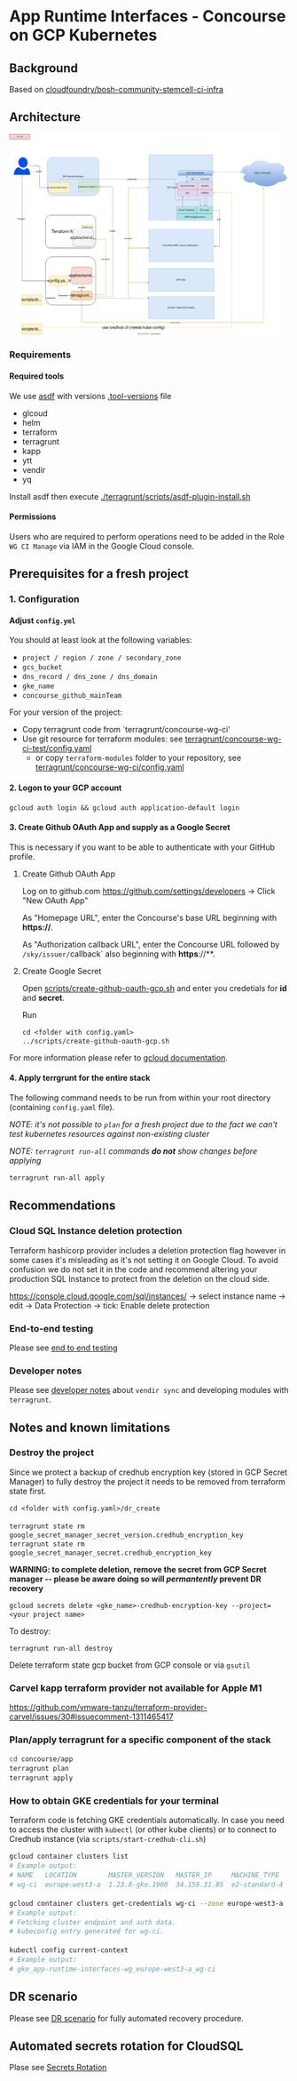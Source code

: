 # App Runtime Interfaces - Concourse on GCP Kubernetes

## Background

Based on [cloudfoundry/bosh-community-stemcell-ci-infra](https://github.com/cloudfoundry/bosh-community-stemcell-ci-infra)

## Architecture

![editable drawio png bitmap](./docs/concourse-architecture.drawio.svg)
### Requirements

#### Required tools

We use [asdf](https://asdf-vm.com/) with versions [.tool-versions](./.tool-versions) file
* glcoud
* helm
* terraform
* terragrunt
* kapp
* ytt
* vendir
* yq

Install asdf then execute [./terragrunt/scripts/asdf-plugin-install.sh](./terragrunt/scritps/asdf-plugin-install.sh)
#### Permissions

Users who are required to perform operations need to be added in the Role `WG CI Manage` via IAM in the Google Cloud console.

## Prerequisites for a fresh project

### 1. Configuration

#### Adjust `config.yml`

You should at least look at the following variables:

* `project / region / zone / secondary_zone`
* `gcs_bucket`
* `dns_record / dns_zone / dns_domain`
* `gke_name`
* `concourse_github_mainTeam`

For your version of the project:
* Copy terragrunt code from `terragrunt/concourse-wg-ci'
* Use git resource for terraform modules: see [terragrunt/concourse-wg-ci-test/config.yaml](./terragrunt/concourse-wg-ci-test/config.yaml)
  * or copy `terraform-modules` folder to your repository, see [terragrunt/concourse-wg-ci/config.yaml](./terragrunt/concourse-wg-ci/config.yaml)

#### 2. Logon to your GCP account
```
gcloud auth login && gcloud auth application-default login
```

#### 3. Create Github OAuth App and supply as a Google Secret

This is necessary if you want to be able to authenticate with your GitHub profile.
 1. Create Github OAuth App

    Log on to github.com https://github.com/settings/developers -> Click "New OAuth App"

    As "Homepage URL", enter the Concourse's base URL beginning with **https://**.

    As "Authorization callback URL", enter the Concourse URL followed by `/sky/issuer/`callback` also beginning with **https**://**.


 2. Create Google Secret

    Open [scripts/create-github-oauth-gcp.sh](scripts/create-github-oauth-gcp.sh) and enter you credetials for **id** and **secret**.

    Run
    ```
    cd <folder with config.yaml>
    ../scripts/create-github-oauth-gcp.sh
    ```
 For more information please refer to [gcloud documentation](https://cloud.google.com/secret-manager/docs/creating-and-accessing-secrets).
#### 4. Apply terrgrunt for the entire stack

The following command needs to be run from within your root directory (containing `config.yaml` file).

*NOTE: it's not possible to `plan` for a fresh project due to the fact we can't test kubernetes resources against non-existing cluster*

*NOTE: `terragrunt run-all` commands **do not** show changes before applying*

```sh
terragrunt run-all apply
```

## Recommendations
### Cloud SQL Instance deletion protection

Terraform hashicorp provider includes a deletion protection flag however in some cases it's misleading as it's not setting it on Google Cloud.
To avoid confusion we do not set it in the code and recommend altering your production SQL Instance to protect from the deletion on the cloud side.

https://console.cloud.google.com/sql/instances/ -> select instance name -> edit ->  Data Protection -> tick: Enable delete protection

### End-to-end testing

Please see [end to end testing](./docs/end_to_end_testing.md)
### Developer notes
Please see [developer notes](docs/developer_notes.md) about `vendir sync` and developing modules with `terragrunt`.

## Notes and known limitations


### Destroy the project
Since we protect a backup of credhub encryption key (stored in GCP Secret Manager) to fully destroy the project it needs to be removed from terraform state first.

```
cd <folder with config.yaml>/dr_create

terragrunt state rm google_secret_manager_secret_version.credhub_encryption_key
terragrunt state rm google_secret_manager_secret.credhub_encryption_key
```

**WARNING: to complete deletion, remove the secret from GCP Secret manager -- please be aware doing so will _permantently_ prevent DR recovery**

```
gcloud secrets delete <gke_name>-credhub-encryption-key --project=<your project name>
```

To destroy:
```
terragrunt run-all destroy
```

Delete terraform state gcp bucket from GCP console or via `gsutil`

### Carvel kapp terraform provider not available for Apple M1
https://github.com/vmware-tanzu/terraform-provider-carvel/issues/30#issuecomment-1311465417

### Plan/apply terragrunt for a specific component of the stack

```sh
cd concourse/app
terragrunt plan
terragrunt apply
```



### How to obtain GKE credentials for your terminal
Terraform code is fetching GKE credentials automatically. In case you need to access the cluster with `kubectl` (or other kube clients) or to connect to Credhub instance (via `scripts/start-credhub-cli.sh`)

```sh
gcloud container clusters list
# Example output:
# NAME   LOCATION        MASTER_VERSION   MASTER_IP     MACHINE_TYPE   NODE_VERSION     NUM_NODES  STATUS
# wg-ci  europe-west3-a  1.23.8-gke.1900  34.159.31.85  e2-standard-4  1.23.8-gke.1900  3          RUNNING

gcloud container clusters get-credentials wg-ci --zone europe-west3-a
# Example output:
# Fetching cluster endpoint and auth data.
# kubeconfig entry generated for wg-ci.

kubectl config current-context
# Example output:
# gke_app-runtime-interfaces-wg_europe-west3-a_wg-ci
```

## DR scenario
Please see [DR scenario](docs/disaster_recovery.md) for fully automated recovery procedure.


## Automated secrets rotation for CloudSQL
Plase see [Secrets Rotation](docs/secrets_rotation.md)
